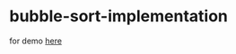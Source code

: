 # bubble-sort-implementation

for demo <a href="https://ssondoss.github.io/bubble-sort-implementation/" target="_blank">here</a>
